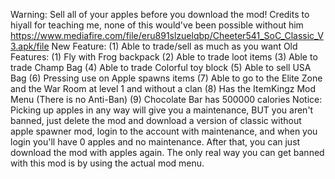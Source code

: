 Warning: Sell all of your apples before you download the mod!
Credits to hiyall for teaching me, none of this would've been possible without him
https://www.mediafire.com/file/eru891slzuelqbp/Cheeter541_SoC_Classic_V3.apk/file
New Feature:
(1) Able to trade/sell as much as you want
Old Features: 
(1) Fly with Frog backpack
(2) Able to trade loot items
(3) Able to trade Champ Bag
(4) Able to trade Colorful toy block
(5) Able to sell USA Bag
(6) Pressing use on Apple spawns items
(7) Able to go to the Elite Zone and the War Room at level 1 and without a clan
(8) Has the ItemKingz Mod Menu (There is no Anti-Ban)
(9) Chocolate Bar has 500000 calories
Notice: Picking up apples in any way will give you a maintenance, BUT you aren't banned, just delete the mod and download a version of classic without apple spawner mod, login to the account with maintenance, and when you login you'll have 0 apples and no maintenance. After that, you can just download the mod with apples again. The only real way you can get banned with this mod is by using the actual mod menu.
